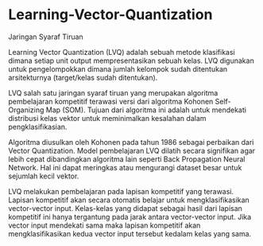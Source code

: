 # Learning-Vector-Quantization
Jaringan Syaraf Tiruan


Learning Vector Quantization (LVQ) adalah sebuah metode klasifikasi dimana setiap unit output mempresentasikan sebuah kelas. LVQ digunakan untuk pengelompokkan dimana jumlah kelompok sudah ditentukan arsitekturnya (target/kelas sudah ditentukan).

LVQ salah satu jaringan syaraf tiruan yang merupakan algoritma pembelajaran kompetitif terawasi versi dari algoritma Kohonen Self-Organizing Map (SOM). Tujuan dari algoritma ini adalah untuk mendekati distribusi kelas vektor  untuk meminimalkan kesalahan dalam pengklasifikasian.

Algoritma diusulkan oleh Kohonen pada tahun 1986 sebagai perbaikan dari Vector Quantization. Model pembelajaran LVQ dilatih secara signifikan agar lebih cepat dibandingkan algoritma lain seperti Back Propagation Neural Network. Hal ini dapat meringkas atau mengurangi dataset besar untuk sejumlah kecil vektor.

LVQ melakukan pembelajaran pada lapisan kompetitif yang terawasi. Lapisan kompetitif akan secara otomatis belajar untuk mengklasifikasikan vector-vector input. Kelas-kelas yang didapat sebagai hasil dari lapisan kompetitif ini hanya tergantung pada jarak antara vector-vector input. Jika vector input mendekati sama maka lapisan kompetitif akan mengklasifikasikan kedua vector input tersebut kedalam kelas yang sama.
